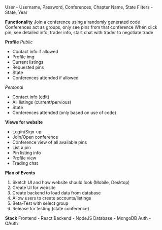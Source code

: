 User - Username, Password, Conferences, Chapter Name, State
Filters - State, Year

**Functionality**
Join a conference using a randomly generated code
Conferences act as groups, only see pins from that conference
When click pin, see detailed info, trader info, start chat with trader to negotiate trade

**Profile**
*Public*
- Contact info if allowed
- Profile img
- Current listings
- Requested pins
- State
- Conferences attended if allowed

*Personal*
- Contact info (edit)
- All listings (current/pervious)
- State
- Conferences attended (only based on use of code)

**Views for website**
- Login/Sign-up
- Join/Open conference
- Conference view of all available pins
- List a pin
- Pin listing info
- Profile view
- Trading chat

**Plan of Events**
1. Sketch UI and how website should look (Mobile, Desktop)
2. Create UI for website
3. Create backend to load data from database
4. Allow users to create accounts/listings
5. Beta-Test with select group
6. Release for testing (state conference)

**Stack**
Frontend - React
Backend - NodeJS
Database - MongoDB
Auth - OAuth